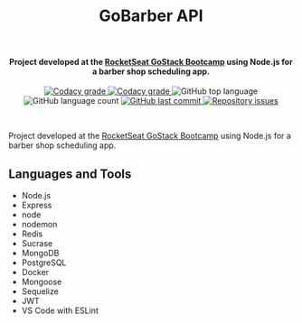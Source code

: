<!-- PROJECT LOGO -->
<h1 align="center">
    <br>
    GoBarber API
</h1>
<br />
<!-- PROJECT SHIELDS -->
<h4 align="center">
  Project developed at the <a href='https://rocketseat.com.br/bootcamp'>RocketSeat GoStack Bootcamp</a> using Node.js for a barber shop scheduling app.
</h4>
<p align="center">
  <a href="https://travis-ci.org/dbader/node-datadog-metrics">
    <img alt="Codacy grade" src="https://img.shields.io/travis/dbader/node-datadog-metrics/master.svg?style=flat-square">
  </a>

  <a href="https://app.codacy.com/app/mesquita09/api-gobarber?utm_source=github.com&utm_medium=referral&utm_content=mesquita09/api-gobarber&utm_campaign=Badge_Grade_Dashboard">
    <img alt="Codacy grade" src="https://api.codacy.com/project/badge/Grade/d20792ff896d4ab2981307d37e88c19f">
  </a>

  <img alt="GitHub top language" src="https://img.shields.io/github/languages/top/mesquita09/api-gobarber.svg">

  <img alt="GitHub language count" src="https://img.shields.io/github/languages/count/mesquita09/api-gobarber.svg">

  <a href="https://github.com/mesquita09/api-gobarber/commits/master">
    <img alt="GitHub last commit" src="https://img.shields.io/github/last-commit/mesquita09/api-gobarber.svg">
  </a>

  <a href="https://github.com/mesquita09/api-gobarber/issues">
    <img alt="Repository issues" src="https://img.shields.io/github/issues/mesquita09/api-gobarber.svg">
  </a>
</p>

<br />

Project developed at the [RocketSeat GoStack Bootcamp](https://rocketseat.com.br) using Node.js for a barber shop scheduling app.

## Languages and Tools

<ul>
  <li>Node.js</li>
  <li>Express</li>
  <li>node</li>
  <li>nodemon</li>
  <li>Redis</li>
  <li>Sucrase</li>
  <li>MongoDB</li>
  <li>PostgreSQL</li>
  <li>Docker</li>
  <li>Mongoose</li>
  <li>Sequelize</li>
  <li>JWT</li>
  <li>VS Code with ESLint</li>
</ul>

<!-- Markdown link & img dfn's -->

[language-image]: https://img.shields.io/github/languages/top/mesquita09/api-gobarber.svg
[languagecount-image]: https://img.shields.io/github/languages/count/mesquita09/api-gobarber.svg
[travis-image]: https://img.shields.io/travis/dbader/node-datadog-metrics/master.svg?style=flat-square
[travis-url]: https://travis-ci.org/dbader/node-datadog-metrics
[lastcommit-image]: https://img.shields.io/github/last-commit/mesquita09/api-gobarber.svg
[lastcommit-url]: https://github.com/mesquita09/api-gobarber/commits/master
[issues-image]: https://img.shields.io/github/issues/mesquita09/api-gobarber.svg
[issues-url]: https://github.com/mesquita09/api-gobarber/issues
